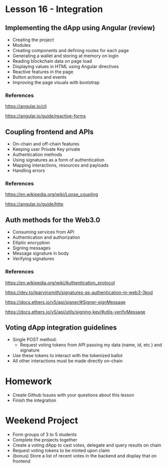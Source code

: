 # Lesson 16 - Integration
## Implementing the dApp using Angular (review)
* Creating the project
* Modules
* Creating components and defining routes for each page
* Generating a wallet and storing at memory on login
* Reading blockchain data on page load
* Displaying values in HTML using Angular directives
* Reactive features in the page
* Button actions and events
* Improving the page visuals with bootstrap
### References
https://angular.io/cli

https://angular.io/guide/reactive-forms
## Coupling frontend and APIs
* On-chain and off-chain features
* Keeping user Private Key private
* Authentication methods
* Using signatures as a form of authentication
* Mapping interactions, resources and payloads
* Handling errors
### References
https://en.wikipedia.org/wiki/Loose_coupling

https://angular.io/guide/http
## Auth methods for the Web3.0
* Consuming services from API
* Authentication and authorization
* Elliptic encryption
* Signing messages
* Message signature in body
* Verifying signatures
### References
https://en.wikipedia.org/wiki/Authentication_protocol

https://dev.to/lparvinsmith/signatures-as-authentication-in-web3-3kod

https://docs.ethers.io/v5/api/signer/#Signer-signMessage

https://docs.ethers.io/v5/api/utils/signing-key/#utils-verifyMessage
## Voting dApp integration guidelines
* Single POST method:
  * Request voting tokens from API passing my data (name, id, etc.) and signature
* Use these tokens to interact with the tokenized ballot
* All other interactions must be made directly on-chain
# Homework
* Create Github Issues with your questions about this lesson
* Finish the integration
# Weekend Project
* Form groups of 3 to 5 students
* Complete the projects together
* Create a voting dApp to cast votes, delegate and query results on chain
* Request voting tokens to be minted upon claim
* (bonus) Store a list of recent votes in the backend and display that on frontend